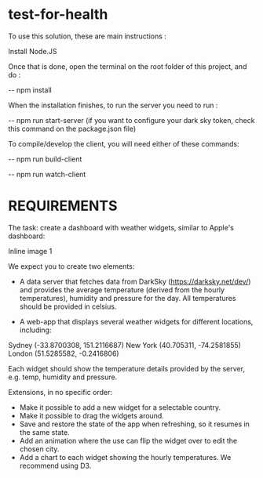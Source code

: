 # test-for-health

To use this solution, these are main instructions :

Install Node.JS

Once that is done, open the terminal on the root folder of this project, and do :

-- npm install

When the installation finishes, to run the server you need to run :

-- npm run start-server  (if you want to configure your dark sky token, check this command on the package.json file)

To compile/develop the client, you will need either of these commands:

-- npm run build-client

-- npm run watch-client



# REQUIREMENTS



The task: create a dashboard with weather widgets, similar to Apple's dashboard:

Inline image 1

We expect you to create two elements:

- A data server that fetches data from DarkSky (https://darksky.net/dev/) and provides the average temperature (derived from the hourly temperatures), humidity and pressure for the day. All temperatures should be provided in celsius.

- A web-app that displays several weather widgets for different locations, including:

Sydney (-33.8700308, 151.2116687)
New York (40.705311, -74.2581855)
London (51.5285582, -0.2416806)

Each widget should show the temperature details provided by the server, e.g. temp, humidity and pressure.

Extensions, in no specific order:

- Make it possible to add a new widget for a selectable country.
- Make it possible to drag the widgets around.
- Save and restore the state of the app when refreshing, so it resumes in the same state.
- Add an animation where the use can flip the widget over to edit the chosen city.
- Add a chart to each widget showing the hourly temperatures. We recommend using D3.
